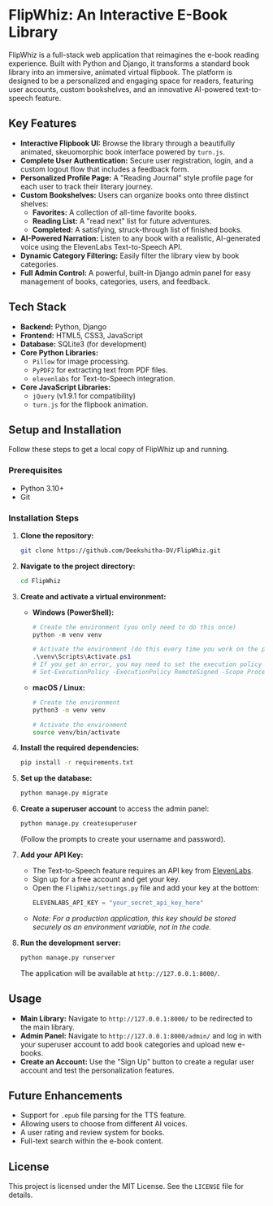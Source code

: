 #  FlipWhiz: An Interactive E-Book Library 

FlipWhiz is a full-stack web application that reimagines the e-book reading experience. Built with Python and Django, it transforms a standard book library into an immersive, animated virtual flipbook. The platform is designed to be a personalized and engaging space for readers, featuring user accounts, custom bookshelves, and an innovative AI-powered text-to-speech feature.


## Key Features

*   **Interactive Flipbook UI:** Browse the library through a beautifully animated, skeuomorphic book interface powered by `turn.js`.
*   **Complete User Authentication:** Secure user registration, login, and a custom logout flow that includes a feedback form.
*   **Personalized Profile Page:** A "Reading Journal" style profile page for each user to track their literary journey.
*   **Custom Bookshelves:** Users can organize books onto three distinct shelves:
    *   **Favorites:** A collection of all-time favorite books.
    *   **Reading List:** A "read next" list for future adventures.
    *   **Completed:** A satisfying, struck-through list of finished books.
*   **AI-Powered Narration:** Listen to any book with a realistic, AI-generated voice using the ElevenLabs Text-to-Speech API.
*   **Dynamic Category Filtering:** Easily filter the library view by book categories.
*   **Full Admin Control:** A powerful, built-in Django admin panel for easy management of books, categories, users, and feedback.

## Tech Stack

*   **Backend:** Python, Django
*   **Frontend:** HTML5, CSS3, JavaScript
*   **Database:** SQLite3 (for development)
*   **Core Python Libraries:**
    *   `Pillow` for image processing.
    *   `PyPDF2` for extracting text from PDF files.
    *   `elevenlabs` for Text-to-Speech integration.
*   **Core JavaScript Libraries:**
    *   `jQuery` (v1.9.1 for compatibility)
    *   `turn.js` for the flipbook animation.

## Setup and Installation

Follow these steps to get a local copy of FlipWhiz up and running.

### Prerequisites

*   Python 3.10+
*   Git

### Installation Steps

1.  **Clone the repository:**
    ```bash
    git clone https://github.com/Deekshitha-DV/FlipWhiz.git
    ```

2.  **Navigate to the project directory:**
    ```bash
    cd FlipWhiz
    ```

3.  **Create and activate a virtual environment:**

    *   **Windows (PowerShell):**
        ```powershell
        # Create the environment (you only need to do this once)
        python -m venv venv

        # Activate the environment (do this every time you work on the project)
        .\venv\Scripts\Activate.ps1
        # If you get an error, you may need to set the execution policy for the session:
        # Set-ExecutionPolicy -ExecutionPolicy RemoteSigned -Scope Process
        ```

    *   **macOS / Linux:**
        ```bash
        # Create the environment
        python3 -m venv venv

        # Activate the environment
        source venv/bin/activate
        ```

4.  **Install the required dependencies:**
    ```bash
    pip install -r requirements.txt
    ```

5.  **Set up the database:**
    ```bash
    python manage.py migrate
    ```

6.  **Create a superuser account** to access the admin panel:
    ```bash
    python manage.py createsuperuser
    ```
    (Follow the prompts to create your username and password).

7.  **Add your API Key:**
    *   The Text-to-Speech feature requires an API key from [ElevenLabs](https://elevenlabs.io/).
    *   Sign up for a free account and get your key.
    *   Open the `FlipWhiz/settings.py` file and add your key at the bottom:
        ```python
        ELEVENLABS_API_KEY = "your_secret_api_key_here"
        ```
    *   *Note: For a production application, this key should be stored securely as an environment variable, not in the code.*

8.  **Run the development server:**
    ```bash
    python manage.py runserver
    ```
    The application will be available at `http://127.0.0.1:8000/`.

## Usage

*   **Main Library:** Navigate to `http://127.0.0.1:8000/` to be redirected to the main library.
*   **Admin Panel:** Navigate to `http://127.0.0.1:8000/admin/` and log in with your superuser account to add book categories and upload new e-books.
*   **Create an Account:** Use the "Sign Up" button to create a regular user account and test the personalization features.

## Future Enhancements

*   Support for `.epub` file parsing for the TTS feature.
*   Allowing users to choose from different AI voices.
*   A user rating and review system for books.
*   Full-text search within the e-book content.

## License

This project is licensed under the MIT License. See the `LICENSE` file for details.
